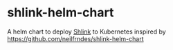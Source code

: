 # shlink-helm-chart
A helm chart to deploy [Shlink](https://shlink.io) to Kubernetes inspired by https://github.com/neilfrndes/shlink-helm-chart
